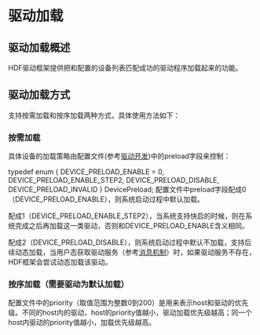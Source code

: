 # 驱动加载

## 驱动加载概述
HDF驱动框架提供把和配置的设备列表匹配成功的驱动程序加载起来的功能。

## 驱动加载方式

支持按需加载和按序加载两种方式，具体使用方法如下：

### 按需加载

具体设备的加载策略由配置文件(参考[驱动开发](../driver/driver-hdf-development.md))中的preload字段来控制：

typedef enum {
    DEVICE_PRELOAD_ENABLE = 0,
    DEVICE_PRELOAD_ENABLE_STEP2,
    DEVICE_PRELOAD_DISABLE,
    DEVICE_PRELOAD_INVALID
} DevicePreload;
配置文件中preload字段配成0（DEVICE_PRELOAD_ENABLE），则系统启动过程中默认加载。

配成1（DEVICE_PRELOAD_ENABLE_STEP2），当系统支持快启的时候，则在系统完成之后再加载这一类驱动，否则和DEVICE_PRELOAD_ENABLE含义相同。

配成2（DEVICE_PRELOAD_DISABLE），则系统启动过程中默认不加载，支持后续动态加载，当用户态获取驱动服务（参考[消息机制](../driver/driver-hdf-message-management.md)）时，如果驱动服务不存在，HDF框架会尝试动态加载该驱动。

### 按序加载（需要驱动为默认加载）

配置文件中的priority（取值范围为整数0到200）是用来表示host和驱动的优先级。不同的host内的驱动，host的priority值越小，驱动加载优先级越高；同一个host内驱动的priority值越小，加载优先级越高。